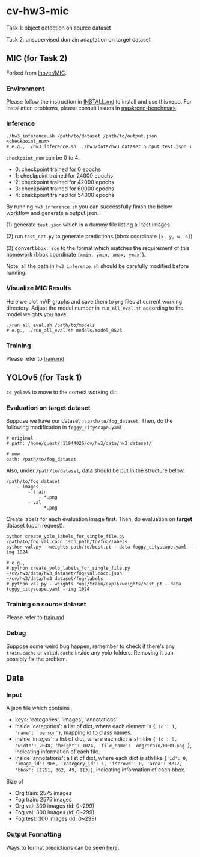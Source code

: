 # cv-hw3-mic
Task 1: object detection on source dataset

Task 2: unsupervised domain adaptation on target dataset

## MIC (for Task 2)
Forked from [lhoyer/MIC](https://github.com/lhoyer/MIC).

### Environment
Please follow the instruction in [INSTALL.md](MIC/det/INSTALL.md) to install and use this repo.
For installation problems, please consult issues in [maskrcnn-benchmark](https://github.com/facebookresearch/maskrcnn-benchmark).

### Inference
```
./hw3_inference.sh /path/to/dataset /path/to/output.json <checkpoint_num>
# e.g., ./hw3_inference.sh ../hw3/data/hw3_dataset output_test.json 1 
```
`checkpoint_num` can be 0 to 4.
* 0: checkpoint trained for 0 epochs
* 1: checkpoint trained for 24000 epochs
* 2: checkpoint trained for 42000 epochs
* 3: checkpoint trained for 60000 epochs
* 4: checkpoint trained for 54000 epochs

By running `hw3_inference.sh` you can successfully finish the below workflow and generate a output.json.

(1) generate `test.json` which is a dummy file listing all test images.

(2) run `test_net.py` to generate predictions (bbox coordinate `[x, y, w, h]`)

(3) convert `bbox.json` to the format which matches the requirement of this homework (bbox coordinate `[xmin, ymin, xmax, ymax]`).

Note: all the path in `hw3_inference.sh` should be carefully modified before running.

### Visualize MIC Results
Here we plot mAP graphs and save them to `png` files at current working directory.
Adjust the model number in `run_all_eval.sh` according to the model weights you have.
```
./run_all_eval.sh /path/to/models
# e.g., ./run_all_eval.sh models/model_0523
```

### Training 
Please refer to [train.md](train.md)

## YOLOv5 (for Task 1)
`cd yolov5` to move to the correct working dir.

### Evaluation on **target**  dataset
Suppose we have our dataset in `path/to/fog_dataset`. Then, do the following modification in `foggy_cityscape.yaml`
```
# original
# path: /home/guest/r11944026/cv/hw3/data/hw3_dataset/

# new
path: /path/to/fog_dataset
```

Also, under `/path/to/dataset`, data should be put in the structure below.
```
/path/to/fog_dataset
    - images
        - train
            - *.png
        - val
            - *.png
```

Create labels for each evaluation image first. Then, do evaluation on **target** dataset (upon request).
```
python create_yolo_labels_for_single_file.py /path/to/fog_val.coco.json path/to/fog/labels
python val.py --weights path/to/best.pt --data foggy_cityscape.yaml --img 1024

# e.g., 
# python create_yolo_labels_for_single_file.py ~/cv/hw3/data/hw3_dataset/fog/val.coco.json ~/cv/hw3/data/hw3_dataset/fog/labels
# python val.py --weights runs/train/exp16/weights/best.pt --data foggy_cityscape.yaml --img 1024
```

### Training on source dataset
Please refer to [train.md](train.md)

### Debug
Suppose some weird bug happen, remember to check if there's any `train.cache` or `valid.cache` inside any yolo folders. Removing it can possibly fix the problem.

## Data
### Input
A json file which contains
* keys: 'categories', 'images', 'annotations'
* inside 'categories': a list of dict, where each element is `{'id': 1, 'name': 'person'}`, mapping id to class names.
* inside 'images': a list of dict, where each dict is sth like `{'id': 0, 'width': 2048, 'height': 1024, 'file_name': 'org/train/0000.png'}`, indicating information of each file.
* inside 'annotations': a list of dict, where each dict is sth like `{'id': 0, 'image_id': 905, 'category_id': 1, 'iscrowd': 0, 'area': 3212, 'bbox': [1251, 362, 49, 113]}`, indicating information of each bbox.

Size of 
* Org train: 2575 images
* Fog train: 2575 images
* Org val: 300 images (id: 0~299)
* Fog val: 300 images (id: 0~299)
* Fog test: 300 images (id: 0~299)

### Output Formatting
Ways to format predictions can be seen [here](https://github.com/facebookresearch/maskrcnn-benchmark/issues/327).

